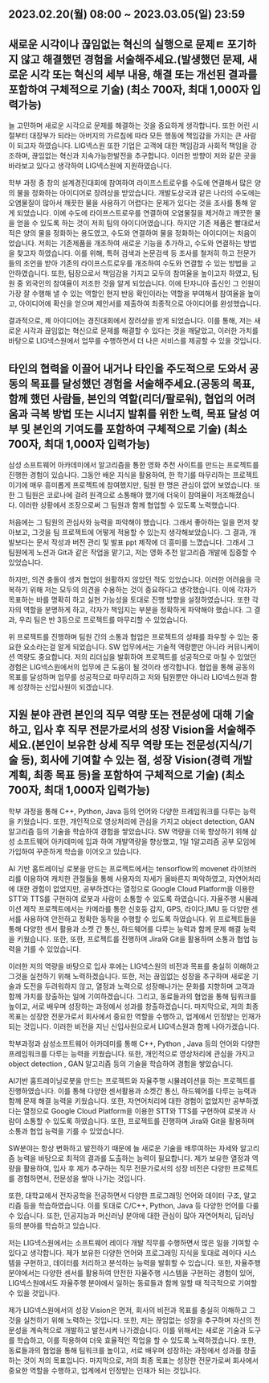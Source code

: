## 2023.02.20(월) 08:00 ~ 2023.03.05(일) 23:59

## 새로운 시각이나 끊임없는 혁신의 실행으로 문제ㅌ 포기하지 않고 해결했던 경험을 서술해주세요.(발생했던 문제, 새로운 시각 또는 혁신의 세부 내용, 해결 또는 개선된 결과를 포함하여 구체적으로 기술) (최소 700자, 최대 1,000자 입력가능)

늘 고민하며 새로운 시각으로 문제를 해결하는 것을 중요하게 생각합니다. 또한 어린 시절부터 대장부가 되라는 아버지의 가르침에 따라 모든 행동에 책임감을 가지는 큰 사람이 되고자 하였습니다. LIG넥스원 또한 기업은 고객에 대한 책임감과 사회적 책임을 강조하며, 끊임없는 혁신과 지속가능한발전을 추구합니다. 이러한 방향이 저와 같은 곳을 바라보고 있다고 생각하여 LIG넥스원에 지원하였습니다.

학부 과정 중 창의 설계경진대회에 참여하여 라이프스트로우를 수도에 연결해서 많은 양의 물을 정화하는 아이디어로 장려상을 받았습니다. 개발도상국과 같은 나라의 수도에는 오염물질이 많아서 깨끗한 물을 사용하기 어렵다는 문제가 있다는 것을 조사를 통해 알게 되었습니다. 이에 수도에 라이프스트로우를 연결하여 오염물질을 제거하고 깨끗한 물을 얻을 수 있도록 하는 것이 저희 팀의 아이디어였습니다. 하지만 기존 제품은 빨대로서 적은 양의 물을 정화하는 용도였고, 수도와 연결하여 물을 정화하는 아이디어는 처음이었습니다. 저희는 기존제품을 개조하여 새로운 기능을 추가하고, 수도와 연결하는 방법을 찾고자 하였습니다. 이를 위해, 특허 검색과 논문검색 등 조사를 철저히 하고 전문가들의 조언을 받아 기존의 라이프스트로우를 개조하여 수도와 연결할 수 있는 방법을 고안하였습니다. 또한, 팀장으로서 책임감을 가지고 모두의 참여율을 높이고자 하였고, 팀원 중 외국인의 참여율이 저조한 것을 알게 되었습니다. 이에 탄자니아 출신인 그 인원이 가장 잘 수행해 낼 수 있는 역할인 현지 반응 확인이라는 역할을 부여해서 참여율을 높이고, 아이디어에 확신을 얻으며 제안서를 제출하여 최종적으로 아이디어를 완성했습니다.

결과적으로, 제 아이디어는 경진대회에서 장려상을 받게 되었습니다. 이를 통해, 저는 새로운 시각과 끊임없는 혁신으로 문제를 해결할 수 있다는 것을 깨달았고, 이러한 가치를 바탕으로 LIG넥스원에서 업무를 수행하면서 더 나은 서비스를 제공할 수 있을 것입니다.

## 타인의 협력을 이끌어 내거나 타인을 주도적으로 도와서 공동의 목표를 달성했던 경험을 서술해주세요.(공동의 목표, 함께 했던 사람들, 본인의 역할(리더/팔로워), 협업의 어려움과 극복 방법 또는 시너지 발휘를 위한 노력, 목표 달성 여부 및 본인의 기여도를 포함하여 구체적으로 기술) (최소 700자, 최대 1,000자 입력가능)

삼성 소프트웨어 아카데미에서 알고리즘을 통한 영화 추천 사이트를 만드는 프로젝트를 진행한 경험이 있습니다. 그동안 배운 지식을 활용하여, 한 학기를 마무리하는 프로젝트이기에 매우 흥미롭게 프로젝트에 참여했지만, 팀원 한 명은 관심이 없어 보였습니다. 또한 그 팀원은 코로나에 걸려 원격으로 소통해야 했기에 더욱이 참여율이 저조해졌습니다. 이러한 상황에서 조장으로써 그 팀원과 함께 협업할 수 있도록 노력했습니다.

처음에는 그 팀원의 관심사와 능력을 파악해야 했습니다. 그래서 좋아하는 일을 먼저 찾아보고, 그것을 팀 프로젝트에 어떻게 적용할 수 있는지 생각해보았습니다. 그 결과, 개발보다는 문서 작성과 버전 관리 및 발표 ppt 제작에 더 흥미를 느꼈습니다. 그래서 그 팀원에게 노션과 Git과 같은 작업을 맡기고, 저는 영화 추천 알고리즘 개발에 집중할 수 있었습니다.

하지만, 의견 충돌이 생겨 협업이 원활하지 않았던 적도 있었습니다. 이러한 어려움을 극복하기 위해 저는 모두의 의견을 수용하는 것이 중요하다고 생각했습니다. 이에 각자가 목표하는 바를 명확히 하고 실현 가능성을 토대로 진행 방향을 설정하였습니다. 또한 각자의 역할을 분명하게 하고, 각자가 책임지는 부분을 정확하게 파악해야 했습니다. 그 결과, 우리 팀은 반 3등으로 프로젝트를 마무리할 수 있었습니다.

위 프로젝트를 진행하며 팀원 간의 소통과 협업은 프로젝트의 성패를 좌우할 수 있는 중요한 요소라는걸 알게 되었습니다. SW 업무에서는 기술적 역량뿐만 아니라 커뮤니케이션 역량도 중요합니다. 저의 리더십을 발휘하여 프로젝트를 성공적으로 마칠 수 있었던 경험은 LIG넥스원에서의 업무에 큰 도움이 될 것이라 생각합니다. 협업을 통해 공동의 목표를 달성하며 업무를 성공적으로 마무리하고 저와 팀원뿐만 아니라 LIG넥스원과 함께 성장하는 신입사원이 되겠습니다.

## 지원 분야 관련 본인의 직무 역량 또는 전문성에 대해 기술하고, 입사 후 직무 전문가로서의 성장 Vision을 서술해주세요.(본인이 보유한 상세 직무 역량 또는 전문성(지식/기술 등), 회사에 기여할 수 있는 점, 성장 Vision(경력 개발 계획, 최종 목표 등)을 포함하여 구체적으로 기술) (최소 700자, 최대 1,000자 입력가능)

학부 과정을 통해 C++, Python, Java 등의 언어와 다양한 프레임워크를 다루는 능력을 키웠습니다. 또한, 개인적으로 영상처리에 관심을 가지고 object detection, GAN 알고리즘 등의 기술을 학습하여 경험을 쌓았습니다. SW 역량을 더욱 향상하기 위해 삼성 소프트웨어 아카데미에 입과 하여 개발역량을 향상했고, 1일 1알고리즘 공부 모임에 가입하여 꾸준하게 학습을 이어오고 있습니다.

AI 기반 홈트레이닝 로봇을 만드는 프로젝트에서는 tensorflow의 movenet 라이브러리를 이용하여 캐치한 관절들을 통해 사용자의 자세가 올바른지 파악하였고, 자연어처리에 대한 경험이 없었지만, 공부하겠다는 열정으로 Google Cloud Platform을 이용한 STT와 TTS를 구현하여 로봇과 사람이 소통할 수 있도록 하였습니다. 자율주행 시뮬레이션 제작 프로젝트에서는 카메라를 통한 신호등 감지, GPS, 라이다,IMU 등 다양한 센서를 사용하여 안전하고 정확한 동작을 수행할 수 있도록 하였습니다. 위 프로젝트들을 통해 다양한 센서 활용과 소켓 간 통신, 하드웨어를 다루는 능력과 함께 문제 해결 능력을 키웠습니다. 또한, 또한, 프로젝트를 진행하며 Jira와 Git을 활용하며 소통과 협업 능력을 기를 수 있었습니다.

이러한 저의 역량을 바탕으로 입사 후에는 LIG넥스원의 비전과 목표를 충실히 이해하고 그것을 실천하기 위해 노력하겠습니다. 또한, 저는 끊임없는 성장을 추구하며 새로운 기술과 도전을 두려워하지 않고, 열정과 노력으로 성장해나가는 문화를 지향하며 고객과 함께 가치를 창출하는 일에 기여하겠습니다. 그리고, 동료들과의 협업을 통해 팀워크를 높이고, 서로 배우며 성장하는 과정에서 성과를 창출하겠습니다. 마지막으로, 저의 최종 목표는 성장한 전문가로서 회사에서 중요한 역할을 수행하고, 업계에서 인정받는 인재가 되는 것입니다. 이러한 비전을 지닌 신입사원으로서 LIG넥스원과 함께 나아가겠습니다.

학부과정과 삼성소프트웨어 아카데미를 통해 C++, Python , Java 등의 언어와 다양한 프레임워크를 다루는 능력을 키웠습니다. 또한, 개인적으로 영상처리에 관심을 가지고 object detection , GAN 알고리즘 등의 기술을 학습하여 경험을 쌓았습니다.

AI기반 홈트레이닝로봇을 만드는 프로젝트와 자율주행 시뮬레이션을 하는 프로젝트를 진행하였습니다. 이를 통해 다양한 센서활용과 소켓간 통신, 하드웨어를 다루는 능력과 함께 문제 해결 능력을 키웠습니다. 또한, 자연어처리에 대한 경험이 없었지만 공부하겠다는 열정으로 Google Cloud Platform을 이용한 STT와 TTS를 구현하여 로봇과 사람이 소통할 수 있도록 하였습니다. 또한, 프로젝트를 진행하며 Jira와 Git을 활용하며 소통과 협업 능력을 기를 수 있었습니다.

SW분야는 항상 변화하고 발전하기 때문에 늘 새로운 기술을 배루여하는 자세와 알고리즘 능력을 바탕으로 최적의 결과를 도출하는 능력이 필요합니다. 제가 보유한 열정과 역량을 활용하여,
입사 후 제가 추구하는 직무 전문가로서의 성장 비전은 다양한 프로젝트를 경험하면서, 전문성을 쌓아 나가는 것입니다.

또한, 대학교에서 전자공학을 전공하면서 다양한 프로그래밍 언어와 데이터 구조, 알고리즘 등을 학습하였습니다. 이를 토대로 C/C++, Python, Java 등 다양한 언어를 다룰 수 있습니다. 또한, 인공지능과 머신러닝 분야에 대한 관심이 많아 자연어처리, 딥러닝 등의 분야를 학습하고 있습니다.

저는 LIG넥스원에서는 소프트웨어 레이다 개발 직무를 수행하면서 많은 일을 기여할 수 있다고 생각합니다. 제가 보유한 다양한 언어와 프로그래밍 지식을 토대로 레이다 시스템을 구현하고, 데이터를 처리하고 분석하는 능력을 발휘할 수 있습니다. 또한, 자율주행 분야에서는 다양한 센서를 활용하여 안전한 자율주행 시스템을 구현하는 경험이 있어, LIG넥스원에서도 자율주행 분야에서 일하는 동료들과 함께 일할 때 적극적으로 기여할 수 있을 것입니다.

제가 LIG넥스원에서의 성장 Vision은 먼저, 회사의 비전과 목표를 충실히 이해하고 그것을 실천하기 위해 노력하는 것입니다. 또한, 저는 끊임없는 성장을 추구하며 자신의 전문성을 계속적으로 개발하고 발전시켜 나가겠습니다. 이를 위해서는 새로운 기술과 도구를 학습하고, 이를 적용하여 더욱 효율적인 작업을 할 수 있도록 노력하겠습니다. 또한, 동료들과의 협업을 통해 팀워크를 높이고, 서로 배우며 성장하는 과정에서 성과를 창출하는 것이 저의 목표입니다. 마지막으로, 저의 최종 목표는 성장한 전문가로써 회사에서 중요한 역할을 수행하고, 업계에서 인정받는 인재가 되는 것입니다.
